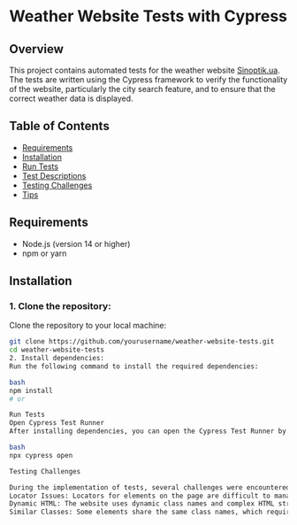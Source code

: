 # Weather Website Tests with Cypress

## Overview
This project contains automated tests for the weather website [Sinoptik.ua](https://ua.sinoptik.ua/). The tests are written using the Cypress framework to verify the functionality of the website, particularly the city search feature, and to ensure that the correct weather data is displayed.

## Table of Contents
- [Requirements](#requirements)
- [Installation](#installation)
- [Run Tests](#run-tests)
- [Test Descriptions](#test-descriptions)
- [Testing Challenges](#testing-challenges)
- [Tips](#tips)

## Requirements
- Node.js (version 14 or higher)
- npm or yarn

## Installation

### 1. Clone the repository:
Clone the repository to your local machine:

```bash
git clone https://github.com/yourusername/weather-website-tests.git
cd weather-website-tests
2. Install dependencies:
Run the following command to install the required dependencies:

bash
npm install
# or

Run Tests
Open Cypress Test Runner
After installing dependencies, you can open the Cypress Test Runner by running:

bash
npx cypress open

Testing Challenges

During the implementation of tests, several challenges were encountered:
Locator Issues: Locators for elements on the page are difficult to manage due to dynamic classes and complex HTML structures.
Dynamic HTML: The website uses dynamic class names and complex HTML structures, making it difficult to target elements accurately with typical locators.
Similar Classes: Some elements share the same class names, which required additional attributes (like data-testid or other unique identifiers) to create unique locators.

